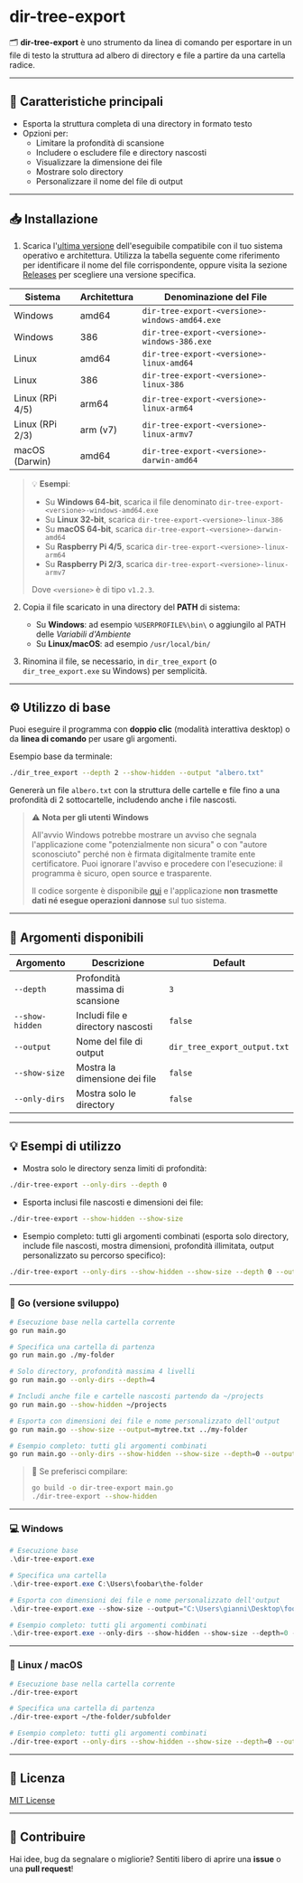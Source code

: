 # dir-tree-export

🗂️ **dir-tree-export** è uno strumento da linea di comando per esportare in un file di testo la struttura ad albero di directory e file a partire da una cartella radice.

---

## 🚀 Caratteristiche principali

- Esporta la struttura completa di una directory in formato testo
- Opzioni per:
    - Limitare la profondità di scansione
    - Includere o escludere file e directory nascosti
    - Visualizzare la dimensione dei file
    - Mostrare solo directory
    - Personalizzare il nome del file di output

---

## 📥 Installazione

1. Scarica l'[ultima versione](https://github.com/fvlgnn/dir-tree-export/releases/latest) dell'eseguibile compatibile con il tuo sistema operativo e architettura. Utilizza la tabella seguente come riferimento per identificare il nome del file corrispondente, oppure visita la sezione [Releases](https://github.com/fvlgnn/dir-tree-export/releases) per scegliere una versione specifica.

| Sistema         | Architettura | Denominazione del File                       |
|-----------------|--------------|----------------------------------------------|
| Windows         | amd64        | `dir-tree-export-<versione>-windows-amd64.exe` |
| Windows         | 386          | `dir-tree-export-<versione>-windows-386.exe`   |
| Linux           | amd64        | `dir-tree-export-<versione>-linux-amd64`       |
| Linux           | 386          | `dir-tree-export-<versione>-linux-386`         |
| Linux (RPi 4/5) | arm64        | `dir-tree-export-<versione>-linux-arm64`       |
| Linux (RPi 2/3) | arm (v7)     | `dir-tree-export-<versione>-linux-armv7`       |
| macOS (Darwin)  | amd64        | `dir-tree-export-<versione>-darwin-amd64`      |

> 💡 **Esempi**:
>
> - Su **Windows 64-bit**, scarica il file denominato `dir-tree-export-<versione>-windows-amd64.exe`
> - Su **Linux 32-bit**, scarica `dir-tree-export-<versione>-linux-386`
> - Su **macOS 64-bit**, scarica `dir-tree-export-<versione>-darwin-amd64`
> - Su **Raspberry Pi 4/5**, scarica `dir-tree-export-<versione>-linux-arm64`
> - Su **Raspberry Pi 2/3**, scarica `dir-tree-export-<versione>-linux-armv7`
>
> Dove `<versione>` è di tipo `v1.2.3`.

2. Copia il file scaricato in una directory del **PATH** di sistema:
   
   - Su **Windows**: ad esempio `%USERPROFILE%\bin\` o aggiungilo al PATH delle _Variabili d'Ambiente_
   - Su **Linux/macOS**: ad esempio `/usr/local/bin/`
 
3. Rinomina il file, se necessario, in `dir_tree_export` (o `dir_tree_export.exe` su Windows) per semplicità.

---

## ⚙️ Utilizzo di base

Puoi eseguire il programma con **doppio clic** (modalità interattiva desktop) o da **linea di comando** per usare gli argomenti.

Esempio base da terminale:

```bash
./dir_tree_export --depth 2 --show-hidden --output "albero.txt"
```

Genererà un file `albero.txt` con la struttura delle cartelle e file fino a una profondità di 2 sottocartelle, includendo anche i file nascosti.

> ⚠️ **Nota per gli utenti Windows**
> 
> All'avvio Windows potrebbe mostrare un avviso che segnala l'applicazione come "potenzialmente non sicura" o con "autore sconosciuto" perché non è firmata digitalmente tramite ente certificatore. Puoi ignorare l'avviso e procedere con l'esecuzione: il programma è sicuro, open source e trasparente.
>
> Il codice sorgente è disponibile [qui](https://github.com/fvlgnn/dir-tree-export/blob/main/src/main.go) e l'applicazione **non trasmette dati né esegue operazioni dannose** sul tuo sistema.

---

## 📝 Argomenti disponibili

| Argomento       | Descrizione                       | Default                      |
| --------------- | --------------------------------- | ---------------------------- |
| `--depth`       | Profondità massima di scansione   | `3`                          |
| `--show-hidden` | Includi file e directory nascosti | `false`                      |
| `--output`      | Nome del file di output           | `dir_tree_export_output.txt` |
| `--show-size`   | Mostra la dimensione dei file     | `false`                      |
| `--only-dirs`   | Mostra solo le directory          | `false`                      |

---

## 💡 Esempi di utilizzo

- Mostra solo le directory senza limiti di profondità:
```bash
./dir-tree-export --only-dirs --depth 0
```

- Esporta inclusi file nascosti e dimensioni dei file:
```bash
./dir-tree-export --show-hidden --show-size
```

- Esempio completo: tutti gli argomenti combinati
(esporta solo directory, include file nascosti, mostra dimensioni, profondità illimitata, output personalizzato su percorso specifico):
```bash
./dir-tree-export --only-dirs --show-hidden --show-size --depth 0 --output=/tmp/full_tree.txt /var/www
```

---

### 🐹 **Go (versione sviluppo)**

```bash
# Esecuzione base nella cartella corrente
go run main.go

# Specifica una cartella di partenza
go run main.go ./my-folder

# Solo directory, profondità massima 4 livelli
go run main.go --only-dirs --depth=4

# Includi anche file e cartelle nascosti partendo da ~/projects
go run main.go --show-hidden ~/projects

# Esporta con dimensioni dei file e nome personalizzato dell'output
go run main.go --show-size --output=mytree.txt ../my-folder

# Esempio completo: tutti gli argomenti combinati
go run main.go --only-dirs --show-hidden --show-size --depth=0 --output=full_tree.txt ~/projects
```

> 🚀 Se preferisci compilare:
> 
> ```bash
> go build -o dir-tree-export main.go
> ./dir-tree-export --show-hidden
> ```

---

### 💻 **Windows**

```powershell
# Esecuzione base
.\dir-tree-export.exe

# Specifica una cartella
.\dir-tree-export.exe C:\Users\foobar\the-folder

# Esporta con dimensioni dei file e nome personalizzato dell'output
.\dir-tree-export.exe --show-size --output="C:\Users\gianni\Desktop\foobar.txt" C:\Users\foobar\the-folder

# Esempio completo: tutti gli argomenti combinati
.\dir-tree-export.exe --only-dirs --show-hidden --show-size --depth=0 --output="C:\Users\gianni\Desktop\full_tree.txt" C:\inetpub\wwwroot
```

---

### 🐧 **Linux / macOS**

```bash
# Esecuzione base nella cartella corrente
./dir-tree-export

# Specifica una cartella di partenza
./dir-tree-export ~/the-folder/subfolder

# Esempio completo: tutti gli argomenti combinati
./dir-tree-export --only-dirs --show-hidden --show-size --depth=0 --output=/tmp/full_tree.txt /var/www
```

---

## 📄 Licenza

[MIT License](./LICENSE)

---

## 🤝 Contribuire

Hai idee, bug da segnalare o migliorie? Sentiti libero di aprire una **issue** o una **pull request**!

